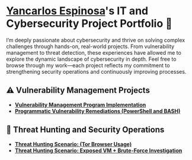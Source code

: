 # <a href="https://www.linkedin.com/in/yancarlos-espinosa//">Yancarlos Espinosa</a>'s IT and Cybersecurity Project Portfolio 🔐

I’m deeply passionate about cybersecurity and thrive on solving complex challenges through hands-on, real-world projects. From vulnerability management to threat detection, these experiences have allowed me to explore the dynamic landscape of cybersecurity in depth. Feel free to browse through my work—each project reflects my commitment to strengthening security operations and continuously improving processes.


## ⚠️ Vulnerability Management Projects

- **[Vulnerability Management Program Implementation](https://github.com/yeg003/vulnerability-management-program)**
- **[Programmatic Vulnerability Remediations (PowerShell and BASH)](https://github.com/joshcybertest/programmatic-vulnerability-remediations)**

## 🚨 Threat Hunting and Security Operations

- **[Threat Hunting Scenario: (Tor Browser Usage)](https://github.com/joshmadakor0/threat-hunting-scenario-tor)**
- **[Threat Hunting Scenario: Exposed VM + Brute-Force Investigation](https://github.com/yeg003/threat-hunting-vm-exposure)**

<!--
<img width="35" alt="image" src="https://github.com/user-attachments/assets/2f41c7cd-5ea8-4475-b451-a37161b6c3fb"> 
<img width="35" alt="image" src="https://github.com/user-attachments/assets/77649969-9910-4994-8b96-74a116cfb2a8">
-->
